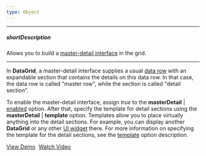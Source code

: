 ```yaml
---
type: Object
---
```

---
##### shortDescription
Allows you to build a [master-detail interface](/concepts/05%20Widgets/DataGrid/080%20Master-Detail%20Interface '/Documentation/Guide/Widgets/DataGrid/Master-Detail_Interface/') in the grid.

---
In **DataGrid**, a master-detail interface supplies a usual [data row](/concepts/05%20Widgets/DataGrid/001%20Visual%20Elements/020%20Grid%20Rows.md '/Documentation/Guide/Widgets/DataGrid/Visual_Elements/#Grid_Rows') with an expandable section that contains the details on this data row. In that case, the data row is called "master row", while the section is called "detail section".

To enable the master-detail interface, assign *true* to the **masterDetail** | [enabled](/api-reference/10%20UI%20Widgets/dxDataGrid/1%20Configuration/masterDetail/enabled.md '/Documentation/ApiReference/UI_Widgets/dxDataGrid/Configuration/masterDetail/#enabled') option. After that, specify the template for detail sections using the **masterDetail** | **template** option. Templates allow you to place virtually anything into the detail sections. For example, you can display another **DataGrid** or any other [UI widget](/api-reference/10%20UI%20Widgets/dxAccordion '/Documentation/ApiReference/UI_Widgets/') there. For more information on specifying the template for the detail sections, see the [template](/api-reference/10%20UI%20Widgets/dxDataGrid/1%20Configuration/masterDetail/template.md '/Documentation/ApiReference/UI_Widgets/dxDataGrid/Configuration/masterDetail/#template') option description.

<a href="https://js.devexpress.com/Demos/WidgetsGallery/Demo/Data_Grid/MasterDetailView/jQuery/Light/" class="button orange small fix-width-155" style="margin-right:5px;" target="_blank">View Demo</a>
<a href="http://www.youtube.com/watch?v=1cDIpV470u0&index=43&list=PL8h4jt35t1wjGvgflbHEH_e3b23AA30-z" class="button orange small fix-width-155" target="_blank">Watch Video</a>